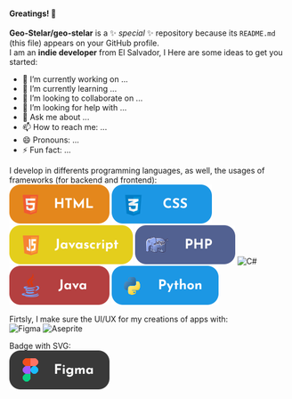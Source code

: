 #### Greatings! 👋


**Geo-Stelar/geo-stelar** is a ✨ _special_ ✨ repository because its `README.md` (this file) appears on your GitHub profile.<br>
I am an **indie developer** from El Salvador, I 
Here are some ideas to get you started:

- 🔭 I’m currently working on ...
- 🌱 I’m currently learning ...
- 👯 I’m looking to collaborate on ...
- 🤔 I’m looking for help with ...
- 💬 Ask me about ...
- 📫 How to reach me: ...
- 😄 Pronouns: ...
- ⚡ Fun fact: ...


I develop in differents programming languages, as well, the usages of frameworks (for backend and frontend):<br>
![HTML](https://raw.githubusercontent.com/Geo-Stelar/geo-stelar/refs/heads/main/imgs/html.svg)
![CSS](https://raw.githubusercontent.com/Geo-Stelar/geo-stelar/refs/heads/main/imgs/CSS.svg)
![JS](https://raw.githubusercontent.com/Geo-Stelar/geo-stelar/refs/heads/main/imgs/JS.svg)
![PHP](https://raw.githubusercontent.com/Geo-Stelar/geo-stelar/refs/heads/main/imgs/PHP.svg)
![C#](https://raw.githubusercontent.com/Geo-Stelar/geo-stelar/refs/heads/main/imgs/c#.svg)
![JAVA](https://raw.githubusercontent.com/Geo-Stelar/geo-stelar/refs/heads/main/imgs/JAVA.svg)
![PYTHON](https://raw.githubusercontent.com/Geo-Stelar/geo-stelar/refs/heads/main/imgs/PY.svg)



Firtsly, I make sure the UI/UX for my creations of apps with:<br>
![Figma](https://img.shields.io/badge/figma-%23F24E1E.svg?style=for-the-badge&logo=figma&logoColor=white)
![Aseprite](https://img.shields.io/badge/Aseprite-FFFFFF?style=for-the-badge&logo=Aseprite&logoColor=#7D929E)

Badge with SVG: <br>
![Mi Badge](https://raw.githubusercontent.com/Geo-Stelar/geo-stelar/refs/heads/main/imgs/figma.svg)
